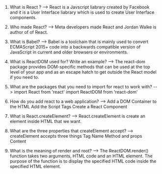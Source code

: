 1) What is React ?
--> React is a Javscript liabrary created by Facebook and it is a User Interface liabrary which is used to create User Interface components.


2) Who made React?
--> Meta developers made React and Jordan Walke is author of of React.

3) What is Babel?
--> Babel is a toolchain that is mainly used to convert ECMAScript 2015+ code into a backwards compatible version of JavaScript in current and older browsers or environments. 

4) What is ReactDOM used for? Write an example?
--> The react-dom package provides DOM-specific methods that can be used at the top level of your app and as an escape hatch to get outside the React model if you need to.

5) What are the packages that you need to import for react to work with?
--> import React from 'react'
    import ReactDOM from 'react-dom'

6) How do you add react to a web application?
--> Add a DOM Container to the HTML
    Add the Script Tags
    Create a React Component

7) What is React.createElement?
--> React.createElement is create an element inside HTML that we want.

8) What are the three properties that createElement accept?
--> createElement accepts three things 
Tag Name
Method and props
Content

9) What is the meaning of render and root?
--> The ReactDOM.render() function takes two arguments, HTML code and an HTML element.
    The purpose of the function is to display the specified HTML code inside the specified HTML element.